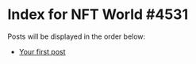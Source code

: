 # Index for NFT World #4531
Posts will be displayed in the order below:

- [Your first post](./001-first.md)

